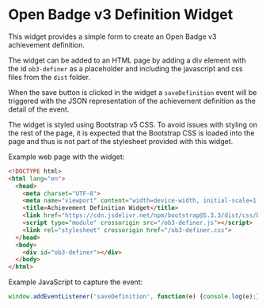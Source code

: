 Open Badge v3 Definition Widget
===============================

This widget provides a simple form to create an Open Badge v3 achievement
definition.

The widget can be added to an HTML page by adding a div element with
the id `ob3-definer` as a placeholder and including the javascript and
css files from the `dist` folder.

When the save button is clicked in the widget a `saveDefinition` event
will be triggered with the JSON representation of the achievement
definition as the detail of the event.

The widget is styled using Bootstrap v5 CSS.  To avoid issues with
styling on the rest of the page, it is expected that the Bootstrap CSS
is loaded into the page and thus is not part of the stylesheet provided
with this widget.

Example web page with the widget:
```html
<!DOCTYPE html>
<html lang="en">
  <head>
    <meta charset="UTF-8">
    <meta name="viewport" content="width=device-width, initial-scale=1.0">
    <title>Achievement Definition Widget</title>
    <link href="https://cdn.jsdelivr.net/npm/bootstrap@5.3.3/dist/css/bootstrap.min.css" rel="stylesheet" integrity="sha384-QWTKZyjpPEjISv5WaRU9OFeRpok6YctnYmDr5pNlyT2bRjXh0JMhjY6hW+ALEwIH" crossorigin="anonymous">
    <script type="module" crossorigin src="/ob3-definer.js"></script>
    <link rel="stylesheet" crossorigin href="/ob3-definer.css">
  </head>
  <body>
    <div id="ob3-definer"></div>
  </body>
</html>
```

Example JavaScript to capture the event:
```js
window.addEventListener('saveDefinition', function(e) {console.log(e);})
```
